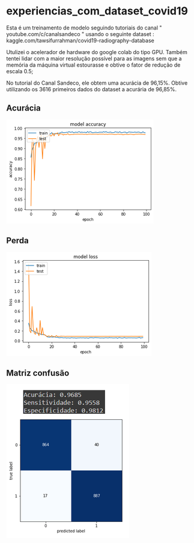 # experiencias_com_dataset_covid19
Esta é um treinamento de modelo seguindo tutoriais do canal " youtube.com/c/canalsandeco " usando o seguinte dataset : kaggle.com/tawsifurrahman/covid19-radiography-database

Utulizei o acelerador de hardware do google colab do tipo GPU. Também tentei lidar com a maior resolução possível para as imagens sem que a memória da máquina virtual estourasse e obtive o fator de redução de escala 0.5; 

No tutorial do Canal Sandeco, ele obtem uma acurácia de 96,15%. Obtive utilizando os 3616 primeiros dados do dataset a acurária de 96,85%.
## Acurácia
![alt text](https://raw.githubusercontent.com/joaofranciscoxd/experiencias_com_dataset_covid19/main/acuracia%20do%20modelo.png)
## Perda
![alt text](https://raw.githubusercontent.com/joaofranciscoxd/experiencias_com_dataset_covid19/main/perda%20do%20modelo.png)
## Matriz confusão
![alt text](https://raw.githubusercontent.com/joaofranciscoxd/experiencias_com_dataset_covid19/main/matriz%20confus%C3%A3o.png)
